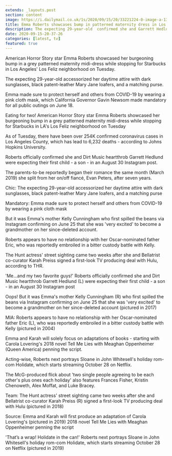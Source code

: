 ```yaml
---
extends: _layouts.post
section: content
image: https://i.dailymail.co.uk/1s/2020/09/15/20/33221224-0-image-a-138_1600198030709.jpg 
title: Emma Roberts showcases bump in patterned maternity dress in Los Feliz... after signing Hulu contract 
description: The expecting 29-year-old  confirmed she and Garrett Hedlund were expecting their first child - a son - on August 30 
date: 2020-09-15-20-37-26 
categories: [latest, tv] 
featured: true 
--- 
```

American Horror Story star Emma Roberts showcased her burgeoning bump in a grey patterned maternity midi-dress while stopping for Starbucks in Los Angeles' Los Feliz neighborhood on Tuesday.

The expecting 29-year-old accessorized her daytime attire with dark sunglasses, black patent-leather Mary Jane loafers, and a matching purse.

Emma made sure to protect herself and others from COVID-19 by wearing a pink cloth mask, which California Governor Gavin Newsom made mandatory for all public outings on June 18.   

Eating for two! American Horror Story star Emma Roberts showcased her burgeoning bump in a grey patterned maternity midi-dress while stopping for Starbucks in LA's Los Feliz neighborhood on Tuesday

As of Tuesday, there have been over 254K confirmed coronavirus cases in Los Angeles County, which has lead to 6,232 deaths - according to Johns Hopkins University.

Roberts officially confirmed she and Dirt Music heartthrob Garrett Hedlund were expecting their first child - a son - in an August 30 Instagram post.

The parents-to-be reportedly began their romance the same month (March 2019) she split from her on/off fiancé, Evan Peters, after seven years. 

Chic: The expecting 29-year-old accessorized her daytime attire with dark sunglasses, black patent-leather Mary Jane loafers, and a matching purse

Mandatory: Emma made sure to protect herself and others from COVID-19 by wearing a pink cloth mask

But it was Emma's mother Kelly Cunningham who first spilled the beans via Instagram confirming on June 25 that she was 'very excited' to become a grandmother on her since-deleted account.

Roberts appears to have no relationship with her Oscar-nominated father Eric, who was reportedly embroiled in a bitter custody battle with Kelly.

The Hunt actress' street sighting came two weeks after she and Bellatrist co-curator Karah Preiss signed a first-look TV producing deal with Hulu, according to THR. 

'Me...and my two favorite guys!' Roberts officially confirmed she and Dirt Music heartthrob Garrett Hedlund (L) were expecting their first child - a son - in an August 30 Instagram post

Oops! But it was Emma's mother Kelly Cunningham (R) who first spilled the beans via Instagram confirming on June 25 that she was 'very excited' to become a grandmother on her since-deleted account (pictured in 2017)

MIA: Roberts appears to have no relationship with her Oscar-nominated father Eric (L), who was reportedly embroiled in a bitter custody battle with Kelly (pictured in 2004)

Emma and Karah will solely focus on adaptations of books - starting with Carola Lovering's 2018 novel Tell Me Lies with Meaghan Oppenheimer (Queen America) penning the script.

Acting-wise, Roberts next portrays Sloane in John Whitesell's holiday rom-com Holidate, which starts streaming October 28 on Netflix.

The McG-produced flick about 'two single people agreeing to be each other's plus ones each holiday' also features Frances Fisher, Kristin Chenoweth, Alex Moffat, and Luke Bracey.

Team: The Hunt actress' street sighting came two weeks after she and Bellatrist co-curator Karah Preiss (R) signed a first-look TV producing deal with Hulu (pictured in 2018)

Source: Emma and Karah will first produce an adaptation of Carola Lovering's (pictured in 2019) 2018 novel Tell Me Lies with Meaghan Oppenheimer penning the script

'That’s a wrap! Holidate in the can!' Roberts next portrays Sloane in John Whitesell's holiday rom-com Holidate, which starts streaming October 28 on Netflix (pictured in 2019)

